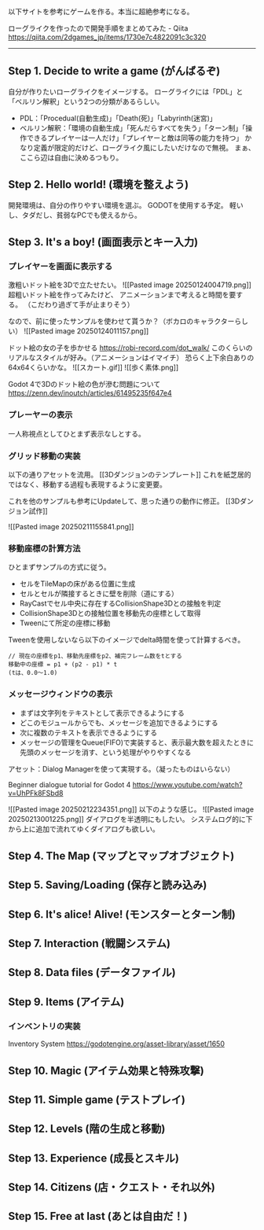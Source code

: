 以下サイトを参考にゲームを作る。本当に超絶参考になる。

ローグライクを作ったので開発手順をまとめてみた - Qiita
https://qiita.com/2dgames_jp/items/1730e7c4822091c3c320

---

## Step 1. Decide to write a game (がんばるぞ)

自分が作りたいローグライクをイメージする。
ローグライクには「PDL」と「ベルリン解釈」という2つの分類があるらしい。
- PDL：「Procedual(自動生成)」「Death(死)」「Labyrinth(迷宮)」
- ベルリン解釈：「環境の自動生成」「死んだらすべてを失う」「ターン制」「操作できるプレイヤーは一人だけ」「プレイヤーと敵は同等の能力を持つ」
かなり定義が限定的だけど、ローグライク風にしたいだけなので無視。
まぁ、ここら辺は自由に決めるつもり。

## Step 2. Hello world! (環境を整えよう)

開発環境は、自分の作りやすい環境を選ぶ。
GODOTを使用する予定。
軽いし、タダだし、貧弱なPCでも使えるから。

## Step 3. It's a boy! (画面表示とキー入力)

### プレイヤーを画面に表示する
激粗いドット絵を3Dで立たせたい。
![[Pasted image 20250124004719.png]]
超粗いドット絵を作ってみたけど、
アニメーションまで考えると時間を要する。
（こだわり過ぎて手が止まりそう）

なので、前に使ったサンプルを使わせて貰うか？（ボカロのキャラクターらしい）
![[Pasted image 20250124011157.png]]

ドット絵の女の子を歩かせる
https://robi-record.com/dot_walk/
このくらいのリアルなスタイルが好み。（アニメーションはイマイチ）
恐らく上下余白ありの64x64くらいかな。
![[スカート.gif]]
![[歩く素体.png]]

Godot 4で3Dのドット絵の色が滲む問題について
https://zenn.dev/inoutch/articles/61495235f647e4

### プレーヤーの表示

一人称視点としてひとまず表示なしとする。

### グリッド移動の実装

以下の通りアセットを流用。
[[3Dダンジョンのテンプレート]]
これを紙芝居的ではなく、移動する過程も表現するように変更要。

これを他のサンプルも参考にUpdateして、思った通りの動作に修正。
[[3Dダンジョン試作]]

![[Pasted image 20250211155841.png]]

### 移動座標の計算方法

ひとまずサンプルの方式に従う。
- セルをTileMapの床がある位置に生成
- セルとセルが隣接するときに壁を削除（道にする）
- RayCastでセル中央に存在するCollisionShape3Dとの接触を判定
- CollisionShape3Dとの接触位置を移動先の座標として取得
- Tweenにて所定の座標に移動

Tweenを使用しないなら以下のイメージでdelta時間を使って計算するべき。
```
// 現在の座標をp1、移動先座標をp2、補完フレーム数をtとする
移動中の座標 = p1 + (p2 - p1) * t
(tは、0.0〜1.0)
```

### メッセージウィンドウの表示

- まずは文字列をテキストとして表示できるようにする
- どこのモジュールからでも、メッセージを追加できるようにする
- 次に複数のテキストを表示できるようにする
- メッセージの管理をQueue(FIFO)で実装すると、表示最大数を超えたときに先頭のメッセージを消す、という処理がやりやすくなる

アセット：Dialog Managerを使って実現する。（凝ったものはいらない）

Beginner dialogue tutorial for Godot 4
https://www.youtube.com/watch?v=UhPFk8FSbd8

![[Pasted image 20250212234351.png]]
以下のような感じ。
![[Pasted image 20250213001225.png]]
ダイアログを半透明にもしたい。
システムログ的に下から上に追加で流れてゆくダイアログも欲しい。


## Step 4. The Map (マップとマップオブジェクト)


## Step 5. Saving/Loading (保存と読み込み)


## Step 6. It's alice! Alive! (モンスターとターン制)


## Step 7. Interaction (戦闘システム)


## Step 8. Data files (データファイル)

## Step 9. Items (アイテム)

### インベントリの実装

Inventory System
https://godotengine.org/asset-library/asset/1650


## Step 10. Magic (アイテム効果と特殊攻撃)


## Step 11. Simple game (テストプレイ)


## Step 12. Levels (階の生成と移動)


## Step 13. Experience (成長とスキル)


## Step 14. Citizens (店・クエスト・それ以外)


## Step 15. Free at last (あとは自由だ！)
